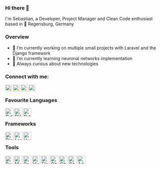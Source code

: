 ### Hi there 👋

I'm Sebastian, a Developer, Project Manager and Clean Code enthusiast based in 📍 Regensburg, Germany

### Overview

- 🔭 I’m currently working on multiple small projects with Laravel and the Django framework
- 🌱 I’m currently learning neuronal networks implementation
- 🧐 Always curious about new technologies

### Connect with me:

[<img align="left" alt="Sebastian Keck | LinkedIn" width="22px" src="https://cdn.jsdelivr.net/npm/simple-icons@v3/icons/linkedin.svg" />][linkedin]
[<img align="left" alt="Sebastian Keck | Xing" width="22px" src="https://cdn.jsdelivr.net/npm/simple-icons@3.13.0/icons/xing.svg" />][xing]
[<img align="left" alt="Sebastian Keck | Medium" width="22px" src="https://cdn.jsdelivr.net/npm/simple-icons@v3/icons/medium.svg" />][medium]
[<img align="left" alt="Sebastian Keck | Twitter" width="22px" src="https://cdn.jsdelivr.net/npm/simple-icons@v3/icons/twitter.svg" />][twitter]

<br />

### Favourite Languages

<img align="left" alt="Python" width="26px" src="https://cdn.jsdelivr.net/npm/simple-icons@3.13.0/icons/python.svg" />

<img align="left" alt="PHP" width="26px" src="https://cdn.jsdelivr.net/npm/simple-icons@3.13.0/icons/php.svg" />

<img align="left" alt="Python" width="26px" src="https://cdn.jsdelivr.net/npm/simple-icons@3.13.0/icons/java.svg" />

<br />

### Frameworks

[<img align="left" alt="Django" width="26px" src="https://cdn.jsdelivr.net/npm/simple-icons@3.13.0/icons/django.svg" />][django]

[<img align="left" alt="Laravel" width="26px" src="https://cdn.jsdelivr.net/npm/simple-icons@3.13.0/icons/laravel.svg" />][laravel]

[<img align="left" alt="Vue JS" width="26px" src="https://cdn.jsdelivr.net/npm/simple-icons@3.13.0/icons/vue-dot-js.svg" />][vuejs]

<br />

### Tools

[<img align="left" alt="Docker" width="26px" src="https://cdn.jsdelivr.net/npm/simple-icons@3.13.0/icons/docker.svg" />][docker]

<img align="left" alt="MySQL" width="26px" src="https://cdn.jsdelivr.net/npm/simple-icons@3.13.0/icons/mysql.svg" />

<img align="left" alt="PostgreSQL" width="26px" src="https://cdn.jsdelivr.net/npm/simple-icons@3.13.0/icons/postgresql.svg" />

<img align="left" alt="Visual Studio Code" width="26px" src="https://cdn.jsdelivr.net/npm/simple-icons@3.13.0/icons/visualstudiocode.svg" />

<img align="left" alt="Elastic" width="26px" src="https://cdn.jsdelivr.net/npm/simple-icons@3.13.0/icons/elastic.svg" />

<img align="left" alt="Git" width="26px" src="https://cdn.jsdelivr.net/npm/simple-icons@3.13.0/icons/git.svg" />

[<img align="left" alt="GitHub" width="26px" src="https://cdn.jsdelivr.net/npm/simple-icons@3.13.0/icons/github.svg" />][github]

[<img align="left" alt="GitLab" width="26px" src="https://cdn.jsdelivr.net/npm/simple-icons@3.13.0/icons/github.svg" />][gitlab]

<img align="left" alt="Adobe" width="26px" src="https://cdn.jsdelivr.net/npm/simple-icons@3.13.0/icons/adobe.svg" />

<br />
<br />

[medium]: https://medium.com/@sebastiankeck7
[twitter]: https://twitter.com/sebastian_keck
[facebook]: https://www.facebook.com/k3k5.r
[linkedin]: https://www.linkedin.com/in/sebastian-keck-b98414190/
[xing]: https://www.xing.com/profile/Sebastian_Keck9/cv/
[gitlab]: https://gitlab.com/k3k5_r
[github]: https://github.com/k3k5
[docker]: https://www.docker.com/
[vuejs]: https://vuejs.org/
[django]: https://www.djangoproject.com/
[laravel]: https://laravel.com/
